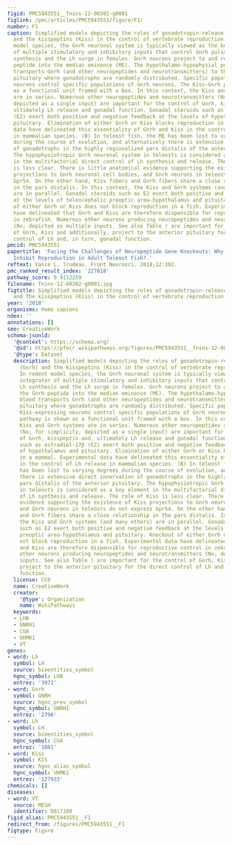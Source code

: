 ```yaml
---
figid: PMC5943551__fnins-12-00302-g0001
figlink: /pmc/articles/PMC5943551/figure/F1/
number: F1
caption: Simplified models depicting the roles of gonadotropin-release hormone (Gnrh)
  and the kisspeptins (Kiss) in the control of vertebrate reproduction. (A) In rodent
  model species, the Gnrh neuronal system is typically viewed as the key integrator
  of multiple stimulatory and inhibitory inputs that control Gnrh pulsatility, Lh
  synthesis and the Lh surge in females. Gnrh neurons project to and release the Gnrh
  peptide into the median eminence (ME). The hypothalamo-hypophysial portal blood
  transports Gnrh (and other neuropeptides and neurotransmitters) to the anterior
  pituitary where gonadotrophs are randomly distributed. Specific populations of Kiss-expressing
  neurons control specific populations of Gnrh neurons. The Kiss-Gnrh pathway is shown
  as a functional unit framed with a box. In this context, the Kiss and Gnrh systems
  are in series. Numerous other neuropeptides and neurotransmitters (Nx; for simplicity,
  depicted as a single input) are important for the control of Gnrh, kisspeptin and,
  ultimately Lh release and gonadal function. Gonadal steroids such as estradiol-17β
  (E2) exert both positive and negative feedback at the levels of hypothalamus and
  pituitary. Elimination of either Gnrh or Kiss blocks reproduction in a mammal. Experimental
  data have delineated this essentiality of Gnrh and Kiss in the control of Lh release
  in mammalian species. (B) In teleost fish, the ME has been lost to varying degrees
  during the course of evolution, and alternatively there is extensive direct innervation
  of gonadotrophs in the highly regionalized pars distalis of the anterior pituitary.
  The hypophysiotropic Gnrh neuronal system in teleosts is considered as a key element
  in the multifactorial direct control of Lh synthesis and release. The role of Kiss
  is less clear. There is little anatomical evidence supporting the existence of Kiss
  projections to Gnrh neuronal cell bodies, and Gnrh neurons in teleosts do not express
  Gpr54. On the other hand, Kiss fibers and Gnrh fibers share a close relationship
  in the pars distalis. In this context, the Kiss and Gnrh systems (and many others)
  are in parallel. Gonadal steroids such as E2 exert both positive and negative feedback
  at the levels of telencephalic preoptic area-hypothalamus and pituitary. Knockout
  of either Gnrh or Kiss does not block reproduction in a fish. Experimental data
  have delineated that Gnrh and Kiss are therefore dispensible for reproductive control
  in zebrafish. Numerous other neurons producing neuropeptides and neurotransmitters
  (Nx; depicted as multiple inputs. See also Table ) are important for the control
  of Gnrh, Kiss and additionally, project to the anterior pituitary for the direct
  control of Lh and, in turn, gonadal function.
pmcid: PMC5943551
papertitle: 'Facing the Challenges of Neuropeptide Gene Knockouts: Why Do They Not
  Inhibit Reproduction in Adult Teleost Fish?.'
reftext: Vance L. Trudeau. Front Neurosci. 2018;12:302.
pmc_ranked_result_index: '227618'
pathway_score: 0.9112259
filename: fnins-12-00302-g0001.jpg
figtitle: Simplified models depicting the roles of gonadotropin-release hormone (Gnrh)
  and the kisspeptins (Kiss) in the control of vertebrate reproduction
year: '2018'
organisms: Homo sapiens
ndex: ''
annotations: []
seo: CreativeWork
schema-jsonld:
  '@context': https://schema.org/
  '@id': https://pfocr.wikipathways.org/figures/PMC5943551__fnins-12-00302-g0001.html
  '@type': Dataset
  description: Simplified models depicting the roles of gonadotropin-release hormone
    (Gnrh) and the kisspeptins (Kiss) in the control of vertebrate reproduction. (A)
    In rodent model species, the Gnrh neuronal system is typically viewed as the key
    integrator of multiple stimulatory and inhibitory inputs that control Gnrh pulsatility,
    Lh synthesis and the Lh surge in females. Gnrh neurons project to and release
    the Gnrh peptide into the median eminence (ME). The hypothalamo-hypophysial portal
    blood transports Gnrh (and other neuropeptides and neurotransmitters) to the anterior
    pituitary where gonadotrophs are randomly distributed. Specific populations of
    Kiss-expressing neurons control specific populations of Gnrh neurons. The Kiss-Gnrh
    pathway is shown as a functional unit framed with a box. In this context, the
    Kiss and Gnrh systems are in series. Numerous other neuropeptides and neurotransmitters
    (Nx; for simplicity, depicted as a single input) are important for the control
    of Gnrh, kisspeptin and, ultimately Lh release and gonadal function. Gonadal steroids
    such as estradiol-17β (E2) exert both positive and negative feedback at the levels
    of hypothalamus and pituitary. Elimination of either Gnrh or Kiss blocks reproduction
    in a mammal. Experimental data have delineated this essentiality of Gnrh and Kiss
    in the control of Lh release in mammalian species. (B) In teleost fish, the ME
    has been lost to varying degrees during the course of evolution, and alternatively
    there is extensive direct innervation of gonadotrophs in the highly regionalized
    pars distalis of the anterior pituitary. The hypophysiotropic Gnrh neuronal system
    in teleosts is considered as a key element in the multifactorial direct control
    of Lh synthesis and release. The role of Kiss is less clear. There is little anatomical
    evidence supporting the existence of Kiss projections to Gnrh neuronal cell bodies,
    and Gnrh neurons in teleosts do not express Gpr54. On the other hand, Kiss fibers
    and Gnrh fibers share a close relationship in the pars distalis. In this context,
    the Kiss and Gnrh systems (and many others) are in parallel. Gonadal steroids
    such as E2 exert both positive and negative feedback at the levels of telencephalic
    preoptic area-hypothalamus and pituitary. Knockout of either Gnrh or Kiss does
    not block reproduction in a fish. Experimental data have delineated that Gnrh
    and Kiss are therefore dispensible for reproductive control in zebrafish. Numerous
    other neurons producing neuropeptides and neurotransmitters (Nx; depicted as multiple
    inputs. See also Table ) are important for the control of Gnrh, Kiss and additionally,
    project to the anterior pituitary for the direct control of Lh and, in turn, gonadal
    function.
  license: CC0
  name: CreativeWork
  creator:
    '@type': Organization
    name: WikiPathways
  keywords:
  - LHB
  - GNRH1
  - CGA
  - UHMK1
  - VT
genes:
- word: Lh
  symbol: LH
  source: bioentities_symbol
  hgnc_symbol: LHB
  entrez: '3972'
- word: Gnrh
  symbol: GNRH
  source: hgnc_prev_symbol
  hgnc_symbol: GNRH1
  entrez: '2796'
- word: Lh
  symbol: LH
  source: bioentities_symbol
  hgnc_symbol: CGA
  entrez: '1081'
- word: Kiss
  symbol: KIS
  source: hgnc_alias_symbol
  hgnc_symbol: UHMK1
  entrez: '127933'
chemicals: []
diseases:
- word: VT
  source: MESH
  identifier: D017180
figid_alias: PMC5943551__F1
redirect_from: /figures/PMC5943551__F1
figtype: Figure
---
```

